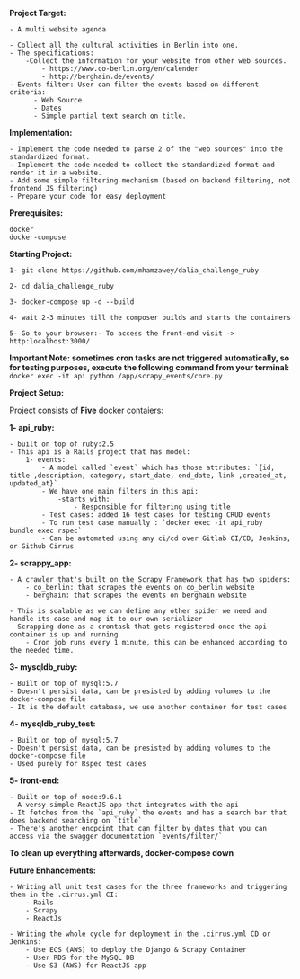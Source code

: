 **Project Target:**

    - A multi website agenda

    - Collect all the cultural activities in Berlin into one.
    - The specifications:
        -Collect the information for your website from other web sources.
            - https://www.co-berlin.org/en/calender
            - http://berghain.de/events/
    - Events filter: User can filter the events based on different criteria:
          - Web Source
          - Dates
          - Simple partial text search on title.
**Implementation:**

    - Implement the code needed to parse 2 of the "web sources" into the standardized format.
    - Implement the code needed to collect the standardized format and render it in a website.
    - Add some simple filtering mechanism (based on backend filtering, not frontend JS filtering)
    - Prepare your code for easy deployment

**Prerequisites:**

    docker
    docker-compose

**Starting Project:**

    1- git clone https://github.com/mhamzawey/dalia_challenge_ruby

    2- cd dalia_challenge_ruby

    3- docker-compose up -d --build

    4- wait 2-3 minutes till the composer builds and starts the containers

    5- Go to your browser:- To access the front-end visit -> http:localhost:3000/

**Important Note: sometimes cron tasks are not triggered automatically,
so for testing purposes, execute the following command from your terminal:**
`docker exec -it api python /app/scrapy_events/core.py`

**Project Setup:**

Project consists of **Five** docker contaiers:

**1- api_ruby:**

    - built on top of ruby:2.5
    - This api is a Rails project that has model:
        1- events:
            - A model called `event` which has those attributes: `{id, title ,description, category, start_date, end_date, link ,created_at, updated_at}`
            - We have one main filters in this api:
                -starts_with:
                    - Responsible for filtering using title
            - Test cases: added 16 test cases for testing CRUD events
            - To run test case manually : `docker exec -it api_ruby  bundle exec rspec`
            - Can be automated using any ci/cd over Gitlab CI/CD, Jenkins, or Github Cirrus


**2- scrappy_app:**

    - A crawler that's built on the Scrapy Framework that has two spiders:
        - co_berlin: that scrapes the events on co_berlin website
        - berghain: that scrapes the events on berghain website

    - This is scalable as we can define any other spider we need and handle its case and map it to our own serializer
    - Scrapping done as a crontask that gets registered once the api container is up and running
        - Cron job runs every 1 minute, this can be enhanced according to the needed time.

**3- mysqldb_ruby:**

    - Built on top of mysql:5.7
    - Doesn't persist data, can be presisted by adding volumes to the docker-compose file
    - It is the default database, we use another container for test cases

**4- mysqldb_ruby_test:**

    - Built on top of mysql:5.7
    - Doesn't persist data, can be presisted by adding volumes to the docker-compose file
    - Used purely for Rspec test cases

**5- front-end:**

    - Built on top of node:9.6.1
    - A versy simple ReactJS app that integrates with the api
    - It fetches from the `api_ruby` the events and has a search bar that does backend searching on `title`
    - There's another endpoint that can filter by dates that you can access via the swagger documentation `events/filter/`

**To clean up everything afterwards, docker-compose down**

**Future Enhancements:**

    - Writing all unit test cases for the three frameworks and triggering them in the .cirrus.yml CI:
        - Rails
        - Scrapy
        - ReactJs

    - Writing the whole cycle for deployment in the .cirrus.yml CD or Jenkins:
        - Use ECS (AWS) to deploy the Django & Scrapy Container
        - User RDS for the MySQL DB
        - Use S3 (AWS) for ReactJS app